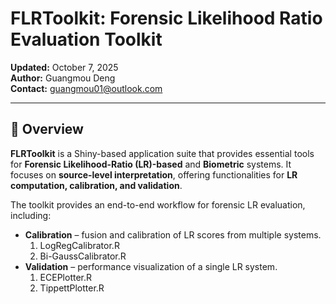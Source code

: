 # FLRToolkit: Forensic Likelihood Ratio Evaluation Toolkit

**Updated:** October 7, 2025\
**Author:** Guangmou Deng\
**Contact:** [guangmou01\@outlook.com](mailto:guangmou01@outlook.com)

------------------------------------------------------------------------

## 🔎 Overview

**FLRToolkit** is a Shiny-based application suite that provides essential tools for **Forensic Likelihood-Ratio (LR)-based** and **Biometric** systems. It focuses on **source-level interpretation**, offering functionalities for **LR computation, calibration, and validation**.

The toolkit provides an end-to-end workflow for forensic LR evaluation, including:

-   **Calibration** – fusion and calibration of LR scores from multiple systems.
    1.  LogRegCalibrator.R
    2.  Bi-GaussCalibrator.R
-   **Validation** – performance visualization of a single LR system.
    1.  ECEPlotter.R
    2.  TippettPlotter.R
